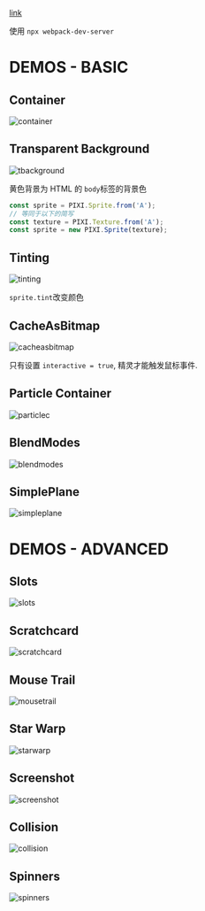 [link](https://pixijs.io/examples)

使用 `npx webpack-dev-server`

# DEMOS - BASIC

## Container

![container](assets/container.png)

## Transparent Background

![tbackground](assets/tbackground.png)

黄色背景为 HTML 的 `body`标签的背景色

```js
const sprite = PIXI.Sprite.from('A');
// 等同于以下的简写
const texture = PIXI.Texture.from('A');
const sprite = new PIXI.Sprite(texture);
```

## Tinting

![tinting](assets/tinting.jpg)



`sprite.tint`改变颜色

## CacheAsBitmap

![cacheasbitmap](assets/cacheasbitmap.jpg)

只有设置 `interactive = true`, 精灵才能触发鼠标事件.

## Particle Container

![particlec](assets/particlec.jpg)

## BlendModes

![blendmodes](assets/blendmodes.jpg)

## SimplePlane

![simpleplane](assets/simpleplane.jpg)

# DEMOS - ADVANCED

## Slots

![slots](assets/slots.jpg)

## Scratchcard

![scratchcard](assets/scratchcard.jpg)

## Mouse Trail

![mousetrail](assets/mousetrail.jpg)

## Star Warp

![starwarp](assets/starwarp.png)

## Screenshot

![screenshot](assets/screenshot.jpg)

## Collision

![collision](assets/collision.png)

## Spinners

![spinners](assets/spinners.jpg)